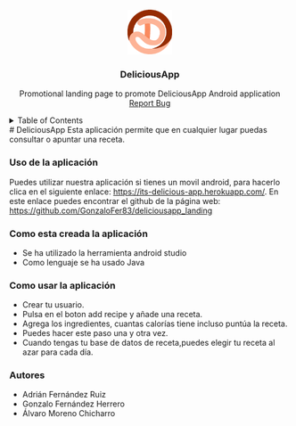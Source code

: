 <div id="top"></div>


<br />
<div align="center">
  <img src="img/logo.png" alt="Logo" width="80" height="80"></img>
  <h3 align="center">DeliciousApp</h3>
  <p align="center">
    Promotional landing page to promote DeliciousApp Android application
    <br />
    <a href="https://github.com/GonzaloFer83/deliciousapp_landing.git/issues">Report Bug</a>
  </p>
</div>

<details>
  <summary>Table of Contents</summary>
  <ol>
    <li>
      <a href="#Uso-de-la-aplicación">Uso de la aplicación</a>
    </li>
    <li>
      <a href="#Como-esta-creada-la-aplicación">Como esta creada la aplicación</a>
    </li>
    <li><a href="#Como-usar-la-aplicación">Como usar la aplicación</a></li>
    <li><a href="#Autores">Autores</a></li>
  </ol>
</details>
# DeliciousApp
Esta aplicación permite que en cualquier lugar puedas consultar o apuntar una receta.

### Uso de la aplicación
Puedes utilizar nuestra aplicación si tienes un movil android, para hacerlo
clica en el siguiente enlace: https://its-delicious-app.herokuapp.com/.
En este enlace puedes encontrar el github de la página web: https://github.com/GonzaloFer83/deliciousapp_landing


### Como esta creada la aplicación 
- Se ha utilizado la herramienta android studio
- Como lenguaje se ha usado Java

### Como usar la aplicación 
 * Crear tu usuario.
 * Pulsa en el boton add recipe y añade una receta.
 * Agrega los ingredientes, cuantas calorías tiene incluso puntúa la receta.
 * Puedes hacer este paso una y otra vez.
 * Cuando tengas tu base de datos de receta,puedes elegir tu receta al azar para cada día.
 
### Autores
   * Adrián Fernández Ruiz 
   * Gonzalo Fernández Herrero
   * Álvaro Moreno Chicharro
